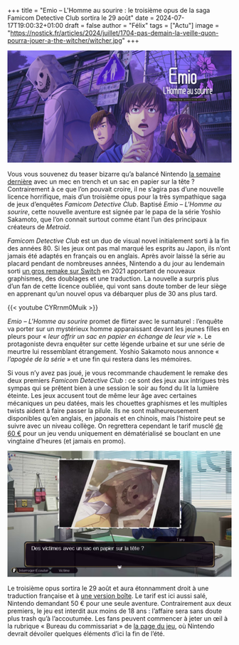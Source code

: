 +++
title = "Emio – L'Homme au sourire : le troisième opus de la saga Famicom Detective Club sortira le 29 août"
date = 2024-07-17T19:00:32+01:00
draft = false
author = "Félix"
tags = ["Actu"]
image = "https://nostick.fr/articles/2024/juillet/1704-pas-demain-la-veille-quon-pourra-jouer-a-the-witcher/witcher.jpg"
+++ 

![Capture d’écran du jeu Emio – L'Homme au sourire](emio.jpg)

Vous vous souvenez du teaser bizarre qu’a balancé Nintendo [la semaine dernière](https://nostick.fr/articles/2024/juillet/1007-whoiselmio-nintendo-tease-des-trucs-chelous/) avec un mec en trench et un sac en papier sur la tête ? Contrairement à ce que l’on pouvait croire, il ne s’agira pas d’une nouvelle licence horrifique, mais d’un troisième opus pour la très sympathique saga de jeux d’enquêtes *Famicom Detective Club*. Baptisé *Emio – L'Homme au sourire*, cette nouvelle aventure est signée par le papa de la série Yoshio Sakamoto, que l’on connait surtout comme étant l’un des principaux créateurs de *Metroid*.

*Famicom Detective Club* est un duo de visual novel initialement sorti à la fin des années 80. Si les jeux ont pas mal marqué les esprits au Japon, ils n’ont jamais été adaptés en français ou en anglais. Après avoir laissé la série au placard pendant de nombreuses années, Nintendo a du jour au lendemain sorti [un gros remake sur Switch](https://www.nintendo.com/fr-fr/Jeux/Jeux-a-telecharger-sur-Nintendo-Switch/Famicom-Detective-Club-The-Missing-Heir-Famicom-Detective-Club-The-Girl-Who-Stands-Behind-1923576.html) en 2021 apportant de nouveaux graphismes, des doublages et une traduction. La nouvelle a surpris plus d’un fan de cette licence oubliée, qui vont sans doute tomber de leur siège en apprenant qu’un nouvel opus va débarquer plus de 30 ans plus tard.

{{< youtube CYRrnm0Muik >}} 

*Emio – L'Homme au sourire* promet de flirter avec le surnaturel : l’enquête va porter sur un mystérieux homme apparaissant devant les jeunes filles en pleurs pour « *leur offrir un sac en papier en échange de leur vie* ». Le protagoniste devra enquêter sur cette légende urbaine et sur une série de meurtre lui ressemblant étrangement. Yoshio Sakamoto nous annonce « *l’apogée de la série* » et une fin qui restera dans les mémoires.

Si vous n’y avez pas joué, je vous recommande chaudement le remake des deux premiers *Famicom Detective Club* : ce sont des jeux aux intrigues très sympas qui se prêtent bien à une session le soir au fond du lit la lumière éteinte. Les jeux accusent tout de même leur âge avec certaines mécaniques un peu datées, mais les chouettes graphismes et les multiples twists aident à faire passer la pilule. Ils ne sont malheureusement disponibles qu’en anglais, en japonais et en chinois, mais l’histoire peut se suivre avec un niveau collège. On regrettera cependant le tarif musclé [de 60 €](https://www.nintendo.com/fr-fr/Jeux/Jeux-a-telecharger-sur-Nintendo-Switch/Famicom-Detective-Club-The-Missing-Heir-Famicom-Detective-Club-The-Girl-Who-Stands-Behind-1923576.html) pour un jeu vendu uniquement en dématérialisé se bouclant en une vingtaine d’heures (et jamais en promo).

![Capture d’écran du jeu Emio – L'Homme au sourire](emio2.jpeg)

Le troisième opus sortira le 29 août et aura étonnamment droit à une traduction française et à [une version boîte](https://x.com/NintendoFrance/status/1813570608304660603). Le tarif est ici aussi salé, Nintendo demandant 50 € pour une seule aventure. Contrairement aux deux premiers, le jeu est interdit aux moins de 18 ans : l’affaire sera sans doute plus trash qu’à l’accoutumée. Les fans peuvent commencer à jeter un œil à la rubrique « Bureau du commissariat » de [la page du jeu](https://www.nintendo.com/fr-fr/Jeux/Jeux-Nintendo-Switch/Emio-L-Homme-au-sourire-Famicom-Detective-Club-2615498.html), où Nintendo devrait dévoiler quelques éléments d’ici la fin de l’été.